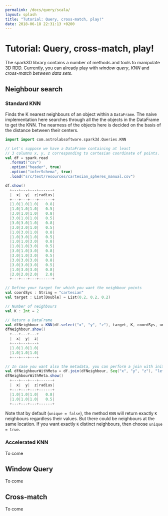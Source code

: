 ```yaml
---
permalink: /docs/query/scala/
layout: splash
title: "Tutorial: Query, cross-match, play!"
date: 2018-06-18 22:31:13 +0200
---
```


# Tutorial: Query, cross-match, play!

The spark3D library contains a number of methods and tools to manipulate 3D RDD. Currently, you can already play with *window query*, *KNN* and *cross-match between data sets*.

## Neighbour search

### Standard KNN

Finds the K nearest neighbours of an object within a `DataFrame`.
The naive implementation here searches through all the the objects in the
DataFrame to get the KNN. The nearness of the objects here is decided on the
basis of the distance between their centers.

```scala
import import com.astrolabsoftware.spark3d.Queries.KNN

// Let's suppose we have a DataFrame containing at least
// 3 columns x, y, z corresponding to cartesian coordinate of points.
val df = spark.read
  .format("csv")
  .option("header", true)
  .option("inferSchema", true)
  .load("src/test/resources/cartesian_spheres_manual.csv")

df.show()
  +---+---+---+------+
  |  x|  y|  z|radius|
  +---+---+---+------+
  |1.0|1.0|1.0|   0.8|
  |1.0|1.0|1.0|   0.5|
  |3.0|1.0|1.0|   0.8|
  |3.0|1.0|1.0|   0.5|
  |3.0|3.0|1.0|   0.8|
  |3.0|3.0|1.0|   0.5|
  |1.0|3.0|1.0|   0.8|
  |1.0|3.0|1.0|   0.5|
  |1.0|1.0|3.0|   0.8|
  |1.0|1.0|3.0|   0.5|
  |3.0|1.0|3.0|   0.8|
  |3.0|1.0|3.0|   0.5|
  |3.0|3.0|3.0|   0.8|
  |3.0|3.0|3.0|   0.5|
  |1.0|3.0|3.0|   0.8|
  |2.0|2.0|2.0|   2.0|
  +---+---+---+------+

// Define your target for which you want the neighbour points
val coordSys : String = "cartesian"
val target : List[Double] = List(0.2, 0.2, 0.2)

// Number of neighbours
val K : Int = 2

// Return a DataFrame
val dfNeighbour = KNN(df.select("x", "y", "z"), target, K, coordSys, unique = false)
dfNeighbour.show()
  +---+---+---+
  |  x|  y|  z|
  +---+---+---+
  |1.0|1.0|1.0|
  |1.0|1.0|1.0|
  +---+---+---+

// In case you want also the metadata, you can perform a join with initial DataFrame:
val dfNeighbourWithMeta = df.join(dfNeighbour, Seq("x", "y", "z"), "left_semi")
dfNeighbourWithMeta.show()
  +---+---+---+------+
  |  x|  y|  z|radius|
  +---+---+---+------+
  |1.0|1.0|1.0|   0.8|
  |1.0|1.0|1.0|   0.5|
  +---+---+---+------+
```

Note that by default (`unique = false`), the method `KNN` will return exactly `K` neighbours
regardless their values. But there could be neighbours at the same location. If you want exactly `K` distinct neighbours, then choose `unique = true`.

### Accelerated KNN

To come

## Window Query

To come

## Cross-match

To come
